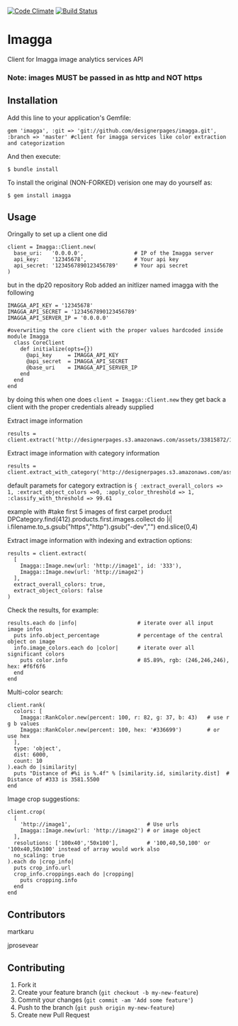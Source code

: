 [![Code Climate](https://codeclimate.com/github/martkaru/imagga.png)](https://codeclimate.com/github/martkaru/imagga)
[![Build Status](https://travis-ci.org/martkaru/imagga.png?branch=master)](https://travis-ci.org/martkaru/imagga)

# Imagga

Client for Imagga image analytics services API

### Note: images MUST be passed in as http and NOT https

## Installation

Add this line to your application's Gemfile:

    gem 'imagga', :git => 'git://github.com/designerpages/imagga.git', :branch => 'master' #client for imagga services like color extraction and categorization

And then execute:

    $ bundle install

To install the original (NON-FORKED) verision one may do yourself as:

    $ gem install imagga

## Usage

Oringally to set up a client one did

    client = Imagga::Client.new(
      base_uri:   '0.0.0.0',                # IP of the Imagga server
      api_key:    '12345678',               # Your api key
      api_secret: '1234567890123456789'     # Your api secret
    )

but in the dp20 repository Rob added an initlizer named imagga with the following

    IMAGGA_API_KEY = '12345678'
    IMAGGA_API_SECRET = '1234567890123456789'
    IMAGGA_API_SERVER_IP = '0.0.0.0'
    
    #overwriting the core client with the proper values hardcoded inside
    module Imagga
      class CoreClient
        def initialize(opts={})
          @api_key     = IMAGGA_API_KEY
          @api_secret  = IMAGGA_API_SECRET 
          @base_uri    = IMAGGA_API_SERVER_IP
        end
      end
    end

by doing this when one does `client = Imagga::Client.new` they get back a client with the proper credentials already supplied


Extract image information

    results = client.extract('http://designerpages.s3.amazonaws.com/assets/33815872/137198173.jpg')

Extract image information with category information

    results = client.extract_with_category('http://designerpages.s3.amazonaws.com/assets/33815872/137198173.jpg')

default paramets for category extraction is `{ :extract_overall_colors => 1, :extract_object_colors =>0, :apply_color_threshold => 1, :classify_with_threshold => 99.61 `

example with
    #take first 5 images of first carpet product
    DPCategory.find(412).products.first.images.collect do |i| i.filename.to_s.gsub("https","http").gsub("-dev","") end.slice(0,4)



Extract image information with indexing and extraction options:

    results = client.extract(
      [
        Imagga::Image.new(url: 'http://image1', id: '333'),
        Imagga::Image.new(url: 'http://image2')
      ],
      extract_overall_colors: true,
      extract_object_colors: false
    )

Check the results, for example:

    results.each do |info|                   # iterate over all input image infos
      puts info.object_percentage            # percentage of the central object on image
      info.image_colors.each do |color|      # iterate over all significant colors
        puts color.info                      # 85.89%, rgb: (246,246,246), hex: #f6f6f6 
      end
    end

Multi-color search:

    client.rank(
      colors: [
        Imagga::RankColor.new(percent: 100, r: 82, g: 37, b: 43)   # use r g b values
        Imagga::RankColor.new(percent: 100, hex: '#336699')        # or use hex
      ],
      type: 'object',
      dist: 6000,
      count: 10
    ).each do |similarity|
      puts "Distance of #%i is %.4f" % [similarity.id, similarity.dist]  # Distance of #333 is 3581.5500
    end

Image crop suggestions:

    client.crop(
      [
        'http://image1',                        # Use urls
        Imagga::Image.new(url: 'http://image2') # or image object
      ],
      resolutions: ['100x40','50x100'],         # '100,40,50,100' or '100x40,50x100' instead of array would work also
      no_scaling: true
    ).each do |crop_info|
      puts crop_info.url
      crop_info.croppings.each do |cropping|
        puts cropping.info
      end
    end

## Contributors

martkaru

jprosevear


## Contributing

1. Fork it
2. Create your feature branch (`git checkout -b my-new-feature`)
3. Commit your changes (`git commit -am 'Add some feature'`)
4. Push to the branch (`git push origin my-new-feature`)
5. Create new Pull Request
